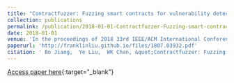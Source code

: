 ```yaml
---
title: "Contractfuzzer: Fuzzing smart contracts for vulnerability detection"
collection: publications
permalink: /publication/2018-01-01-Contractfuzzer-Fuzzing-smart-contracts-for-vulnerability-detection
date: 2018-01-01
venue: 'In the proceedings of 2018 33rd IEEE/ACM International Conference on Automated Software Engineering (ASE)'
paperurl: 'http://franklinliu.github.io/files/1807.03932.pdf'
citation: ' Bo Jiang,  Ye Liu,  WK Chan, &quot;Contractfuzzer: Fuzzing smart contracts for vulnerability detection.&quot; In the proceedings of 2018 33rd IEEE/ACM International Conference on Automated Software Engineering (ASE), 2018.'
---
```

[Access paper here](http://franklinliu.github.io/files/1807.03932.pdf){:target="_blank"}
